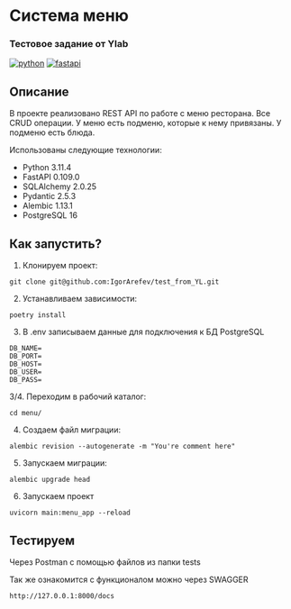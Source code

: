 # Система меню
### Тестовое задание от Ylab


[![python](https://cdn.coral.team/images/technologies/python.svg)](https://www.python.org/)
[![fastapi](https://houdoukyokucho.com/wp-content/uploads/2022/09/FastAPI-320x180.png)](https://fastapi.tiangolo.com/)


## Описание

В проекте реализовано REST API по работе с меню ресторана.
Все CRUD операции.
У меню есть подменю, которые к нему привязаны. У подменю есть блюда.

Использованы следующие технологии:

- Python 3.11.4
- FastAPI 0.109.0
- SQLAlchemy 2.0.25
- Pydantic 2.5.3
- Alembic 1.13.1
- PostgreSQL 16

## Как запустить?

1. Клонируем проект:
```
git clone git@github.com:IgorArefev/test_from_YL.git
```
2. Устанавливаем зависимости:
```
poetry install
```
3. В .env записываем данные для подключения к БД PostgreSQL
```
DB_NAME=
DB_PORT=
DB_HOST=
DB_USER=
DB_PASS=
```
3/4. Переходим в рабочий каталог:
```
cd menu/
```
4. Создаем файл миграции:
```
alembic revision --autogenerate -m "You're comment here"
```
5. Запускаем миграции:
```
alembic upgrade head
```
6. Запускаем проект
```
uvicorn main:menu_app --reload
```

## Тестируем

Через Postman с помощью файлов из папки tests


Так же ознакомится с функционалом можно через SWAGGER
```
http://127.0.0.1:8000/docs
```